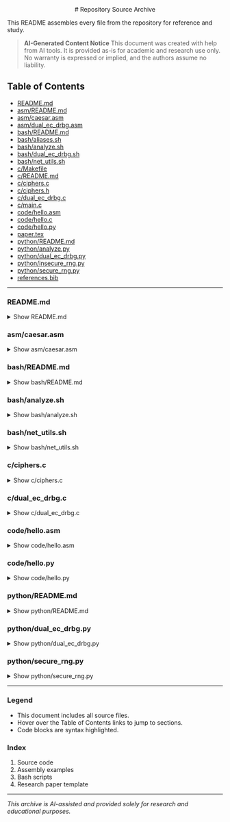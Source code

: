 <div align="center">
# Repository Source Archive
</div>

This README assembles every file from the repository for reference and study.

> **AI-Generated Content Notice**
> This document was created with help from AI tools. It is provided as-is for academic and research use only. No warranty is expressed or implied, and the authors assume no liability.


## Table of Contents
- [README.md](#READMEmd)
- [asm/README.md](#asmREADMEmd)
- [asm/caesar.asm](#asmcaesarasm)
- [asm/dual_ec_drbg.asm](#asmdual_ec_drbgasm)
- [bash/README.md](#bashREADMEmd)
- [bash/aliases.sh](#bashaliasessh)
- [bash/analyze.sh](#bashanalyzesh)
- [bash/dual_ec_drbg.sh](#bashdual_ec_drbgsh)
- [bash/net_utils.sh](#bashnet_utilssh)
- [c/Makefile](#cMakefile)
- [c/README.md](#cREADMEmd)
- [c/ciphers.c](#cciphersc)
- [c/ciphers.h](#cciphersh)
- [c/dual_ec_drbg.c](#cdual_ec_drbgc)
- [c/main.c](#cmainc)
- [code/hello.asm](#codehelloasm)
- [code/hello.c](#codehelloc)
- [code/hello.py](#codehellopy)
- [paper.tex](#papertex)
- [python/README.md](#pythonREADMEmd)
- [python/analyze.py](#pythonanalyzepy)
- [python/dual_ec_drbg.py](#pythondual_ec_drbgpy)
- [python/insecure_rng.py](#pythoninsecure_rngpy)
- [python/secure_rng.py](#pythonsecure_rngpy)
- [references.bib](#referencesbib)

---
<a name="READMEmd"></a>
### README.md
<details>
<summary>Show README.md</summary>
```markdown
# NOT MY CODE!
# ITS AI ASSISTED (GPT,CODEX,AI,OPENAI)
:)

# Cipher Analysis Examples

This repository now includes simple cipher analysis tools in four languages:

- `python/`: command line utilities for Caesar, Vigenère, a simplified Enigma simulator, and RNG demonstrations (insecure and secure).
- `c/`: minimal CLI tool demonstrating Caesar and Vigenère breaking.
- `asm/`: x86-64 assembly program to brute force Caesar.
- `bash/`: shell script performing basic Caesar and Vigenère operations.

Each directory contains a README with usage examples.
```
</details>

<a name="asmREADMEmd"></a>
### asm/README.md
<details>
<summary>Show asm/README.md</summary>
```markdown
# Assembly Caesar Breaker

An example x86-64 assembly program that prints all 26 shifts of a Caesar cipher.

```
nasm -felf64 caesar.asm
ld caesar.o -o caesar
./caesar
```
```
</details>

<a name="asmcaesarasm"></a>
### asm/caesar.asm
<details>
<summary>Show asm/caesar.asm</summary>
```asm
; Simple x86-64 assembly program to brute force Caesar cipher
; nasm -felf64 caesar.asm && ld caesar.o -o caesar

section .data
    prompt db "Ciphertext: ", 0

section .bss
    buf resb 256

section .text
    global _start

_start:
    ; print prompt
    mov rax, 1
    mov rdi, 1
    mov rsi, prompt
    mov rdx, 11
    syscall

    ; read input
    mov rax, 0
    mov rdi, 0
    mov rsi, buf
    mov rdx, 256
    syscall
    mov rbx, rax ; length

    xor rcx, rcx ; shift
next_shift:
    mov rdi, buf
    mov rsi, rbx
    call print_shift
    inc rcx
    cmp rcx, 26
    jl next_shift

    mov rax, 60
    xor rdi, rdi
    syscall

print_shift:
    push rbx
    push rcx
    mov rax, 1
    mov rdi, 1
    mov rdx, rbx
.loop:
    mov al, byte [rdi+rsi-1]
    cmp al, 'A'
    jb .write
    cmp al, 'Z'
    ja .write
    sub al, 'A'
    sub al, cl
    add al, 26
    mov bl, 26
    div bl
    add al, 'A'
.write:
    mov byte [rdi+rsi-1], al
    dec rdx
    jnz .loop
    mov rax, 1
    mov rdi, 1
    mov rsi, buf
    mov rdx, rbx
    syscall
    mov rax, 1
    mov rdi, 1
    mov rsi, newline
    mov rdx, 1
    syscall
    pop rcx
    pop rbx
    ret

section .data
    newline db 10
```
</details>

<a name="asmdual_ec_drbgasm"></a>
### asm/dual_ec_drbg.asm
<details>
<summary>Show asm/dual_ec_drbg.asm</summary>
```asm
; Minimal assembly wrapper calling C Dual_EC_DRBG
; nasm -felf64 dual_ec_drbg.asm && gcc dual_ec_drbg.o ../c/dual_ec_drbg.c -o dual_ec_drbg

section .text
    global main
    extern dual_ec_drbg

main:
    push rbp
    mov rbp, rsp
    mov edi, 7      ; seed
    mov esi, 5      ; blocks
    call dual_ec_drbg
    mov eax, 0
    pop rbp
    ret
```
</details>

<a name="bashREADMEmd"></a>
### bash/README.md
<details>
<summary>Show bash/README.md</summary>
```markdown
# Bash Utilities

This directory contains helper scripts and useful shell functions.

## Cipher examples

`analyze.sh` provides quick Caesar and Vigenère operations:

```bash
./analyze.sh caesar "OLSSV DVYSK"
./analyze.sh vigenere "LXFOPVEFRNHR" KEY
```

## Aliases

`aliases.sh` defines a set of handy functions:

- `grep_ips` – extract unique IPv4 addresses from files or standard input.
- `grep_urls` – extract URLs from text streams.
- `grep_firefox_bookmarks PROFILE` – print bookmark URLs from a Firefox profile directory.
- `grep_edge_bookmarks PROFILE` – print bookmark URLs from a Microsoft Edge profile directory.
- `alert COLOR MESSAGE` – display a colored alert message similar to PowerShell's `Write-Host`.
`net_utils.sh` contains additional networking helpers:

- `grep_ipv4` – IPv4 extraction based on a regex from Stack Overflow.
- `grep_ipv6` – IPv6 extraction referencing discussions around `ip(7)`.
- `grep_urls` – improved URL matching inspired by cURL documentation.
- `ssl_subjects FILE...` – print certificate subjects via OpenSSL.
- `firefox_bookmarks PROFILE` – query bookmarks with sqlite3.
- `edge_bookmarks PROFILE` – parse Microsoft Edge bookmark files.


Source the file in your shell to make the functions available:

```bash
source aliases.sh
source net_utils.sh  # load the network helpers
```
```
</details>

<a name="bashaliasessh"></a>
### bash/aliases.sh
<details>
<summary>Show bash/aliases.sh</summary>
```bash
# Bash aliases for network log extraction and alerts

# Extract unique IPv4 addresses from input or files
grep_ips() {
    grep -Eo '([0-9]{1,3}\.){3}[0-9]{1,3}' "$@" | sort -u
}

# Extract unique URLs from input or files
grep_urls() {
    grep -Eio "(https?|ftp)://[^ \"'<>]+" "$@" | sort -u
}

# Dump bookmarks from a Firefox profile directory using sqlite3
# Usage: grep_firefox_bookmarks ~/.mozilla/firefox/XXXX.default-release
grep_firefox_bookmarks() {
    profile="$1"
    sqlite3 "$profile/places.sqlite" 'SELECT url FROM moz_places' 2>/dev/null
}

# Dump bookmarks from a Microsoft Edge profile directory
# Usage: grep_edge_bookmarks ~/.config/microsoft-edge/Default
grep_edge_bookmarks() {
    profile="$1"
    if [ -f "$profile/Bookmarks" ]; then
        grep -o '"url": "[^"]*"' "$profile/Bookmarks" | cut -d '"' -f4
    fi
}

# Display a colored alert message
# alert red "Something went wrong"
alert() {
    color=$1; shift
    message="$*"
    case $color in
        red) code='\e[31m' ;;
        green) code='\e[32m' ;;
        yellow) code='\e[33m' ;;
        blue) code='\e[34m' ;;
        magenta) code='\e[35m' ;;
        cyan) code='\e[36m' ;;
        blink) code='\e[5m' ;;
        *) code='\e[0m' ;;
    esac
    echo -e "\e[1m${code}${message}\e[0m"
}
```
</details>

<a name="bashanalyzesh"></a>
### bash/analyze.sh
<details>
<summary>Show bash/analyze.sh</summary>
```bash
#!/bin/bash

command=$1
text=$2

alphabet=ABCDEFGHIJKLMNOPQRSTUVWXYZ

caesar_break() {
    for shift in {0..25}; do
        result=""
        for ((i=0;i<${#text};i++)); do
            char=${text:i:1}
            idx=$(expr index "$alphabet" "${char^^}")
            if [ $idx -gt 0 ]; then
                idx=$(( (idx - 1 - shift + 26) % 26 ))
                result+=${alphabet:idx:1}
            else
                result+=$char
            fi
        done
        echo "$shift: $result"
    done
}

vigenere_decrypt() {
    key=$3
    keylen=${#key}
    result=""
    k=0
    for ((i=0;i<${#text};i++)); do
        char=${text:i:1}
        idx=$(expr index "$alphabet" "${char^^}")
        if [ $idx -gt 0 ]; then
            shift=$(expr index "$alphabet" "${key:k:1}")
            shift=$((shift - 1))
            idx=$(( (idx - 1 - shift + 26) % 26 ))
            result+=${alphabet:idx:1}
            k=$(( (k + 1) % keylen ))
        else
            result+=$char
        fi
    done
    echo "$result"
}

case $command in
    caesar)
        caesar_break
        ;;
    vigenere)
        vigenere_decrypt "$text" "$3"
        ;;
    *)
        echo "Usage: $0 {caesar|vigenere} TEXT [KEY]"
        ;;
esac
```
</details>

<a name="bashdual_ec_drbgsh"></a>
### bash/dual_ec_drbg.sh
<details>
<summary>Show bash/dual_ec_drbg.sh</summary>
```bash
#!/bin/bash
# Pure bash Dual_EC_DRBG demo with small curve
p=233
A=1
Px=3
Py=65
Qx=83
Qy=97
seed=${1:-7}
blocks=${2:-5}

inv_mod() {
  local a=$1
  local p=$2
  for ((i=1;i<p;i++)); do
    if (( (a*i) % p == 1 )); then
      echo $i
      return
    fi
  done
}

add_point() {
  local x1=$1 y1=$2 x2=$3 y2=$4
  if (( x1 == -1 )); then echo "$x2 $y2"; return; fi
  if (( x2 == -1 )); then echo "$x1 $y1"; return; fi
  if (( x1==x2 && (y1 + y2) % p == 0 )); then
    echo "-1 0"
    return
  fi
  local m
  if (( x1==x2 && y1==y2 )); then
    local denom=$(( (2*y1) % p ))
    local inv=$(inv_mod $denom $p)
    m=$(( (3*x1*x1 + A)*inv % p ))
  else
    local denom=$(( (x2 - x1 + p) % p ))
    local inv=$(inv_mod $denom $p)
    m=$(( ( (y2 - y1 + p) % p ) * inv % p ))
  fi
  local x3=$(( (m*m - x1 - x2) % p ))
  if (( x3 < 0 )); then x3=$((x3+p)); fi
  local y3=$(( (m*(x1 - x3) - y1) % p ))
  if (( y3 < 0 )); then y3=$((y3+p)); fi
  echo "$x3 $y3"
}

mul_point() {
  local k=$1 x=$2 y=$3
  local hx=-1 hy=0
  while (( k>0 )); do
    if (( k & 1 )); then
      read hx hy <<<$(add_point $hx $hy $x $y)
    fi
    read x y <<<$(add_point $x $y $x $y)
    k=$((k>>1))
  done
  echo "$hx $hy"
}

for ((i=0;i<blocks;i++)); do
  read sx sy <<<$(mul_point $seed $Px $Py)
  seed=$sx
  read rx ry <<<$(mul_point $seed $Qx $Qy)
  echo $rx
  seed=$sx
done
```
</details>

<a name="bashnet_utilssh"></a>
### bash/net_utils.sh
<details>
<summary>Show bash/net_utils.sh</summary>
```bash
# Convenient shell functions for extracting network related data
#
# These helpers were inspired by examples from Stack Overflow and the grep manual.
# They demonstrate good shell style: quoting variables, using regex with -E, and
# separating parsing from presentation.

# Extract unique IPv4 addresses from files or stdin
# Regex adapted from https://stackoverflow.com/a/36760050
grep_ipv4() {
    grep -Eo '([0-9]{1,3}\.){3}[0-9]{1,3}' "$@" | sort -u
}

# Extract unique IPv6 addresses. See ipv6 regex discussion:
# https://stackoverflow.com/questions/53497/regular-expression-that-matches-valid-ipv6-addresses
grep_ipv6() {
    grep -Eio '([0-9a-f]{0,4}:){2,7}[0-9a-f]{0,4}' "$@" | sed 's/%.*//' | sort -u
}

# Extract all URLs from input. Based on RFC 3986 and various blog posts.
# For details see: https://daniel.haxx.se/blog/2010/06/11/url-syntax/
grep_urls() {
    grep -Eio '(https?|ftp)://[^\"'"'"' <>]+' "$@" | sort -u
}

# Output subjects of SSL certificates found in PEM files
# Uses openssl x509 from OpenSSL documentation.
ssl_subjects() {
    for f in "$@"; do
        openssl x509 -noout -subject -in "$f" 2>/dev/null
    done
}

# Dump bookmark URLs from a Firefox profile directory
# Uses sqlite3 queries documented on Mozilla Support.
# Usage: firefox_bookmarks ~/.mozilla/firefox/XXXX.default-release
firefox_bookmarks() {
    profile="$1"
    sqlite3 "$profile/places.sqlite" 'SELECT url FROM moz_places' 2>/dev/null
}

# Dump bookmark URLs from a Microsoft Edge profile directory
# The JSON layout is described on various blog posts.
# Usage: edge_bookmarks ~/.config/microsoft-edge/Default
edge_bookmarks() {
    profile="$1"
    if [ -f "$profile/Bookmarks" ]; then
        grep -o '"url":\s*"[^"]*"' "$profile/Bookmarks" | cut -d '"' -f4
    fi
}
```
</details>

<a name="cMakefile"></a>
### c/Makefile
<details>
<summary>Show c/Makefile</summary>
```
CC=gcc
CFLAGS=-Wall -O2

all: cipher_tool

cipher_tool: main.o ciphers.o
	$(CC) $(CFLAGS) -o cipher_tool main.o ciphers.o

main.o: main.c ciphers.h
	$(CC) $(CFLAGS) -c main.c

ciphers.o: ciphers.c ciphers.h
	$(CC) $(CFLAGS) -c ciphers.c

clean:
	rm -f *.o cipher_tool
```
</details>

<a name="cREADMEmd"></a>
### c/README.md
<details>
<summary>Show c/README.md</summary>
```markdown
# C Cipher Analysis

A minimal CLI program to experiment with Caesar and Vigenere cipher breaking.

```
make
./cipher_tool caesar "L ORYH FLSKHUV"
./cipher_tool vigenere "LXFOPVEFRNHR" 3
```
```
</details>

<a name="cciphersc"></a>
### c/ciphers.c
<details>
<summary>Show c/ciphers.c</summary>
```c
#include <stdio.h>
#include <string.h>
#include "ciphers.h"

void caesar_break(const char *ciphertext) {
    for (int shift = 0; shift < 26; ++shift) {
        for (const char *p = ciphertext; *p; ++p) {
            if (*p >= 'A' && *p <= 'Z')
                putchar('A' + (*p - 'A' - shift + 26) % 26);
            else if (*p >= 'a' && *p <= 'z')
                putchar('a' + (*p - 'a' - shift + 26) % 26);
            else
                putchar(*p);
        }
        printf("\n");
    }
}

void vigenere_break(const char *ciphertext, int key_length) {
    size_t len = strlen(ciphertext);
    char key[key_length + 1];
    for (int i = 0; i < key_length; ++i) {
        int counts[26] = {0};
        for (size_t j = i; j < len; j += key_length) {
            char c = ciphertext[j];
            if (c >= 'A' && c <= 'Z')
                counts[c - 'A']++;
        }
        int max = 0, idx = 0;
        for (int k = 0; k < 26; ++k) {
            if (counts[k] > max) {
                max = counts[k];
                idx = k;
            }
        }
        key[i] = 'A' + (idx - ('E' - 'A') + 26) % 26;
    }
    key[key_length] = '\0';
    printf("Estimated key: %s\n", key);
}
```
</details>

<a name="cciphersh"></a>
### c/ciphers.h
<details>
<summary>Show c/ciphers.h</summary>
```c
#ifndef CIPHERS_H
#define CIPHERS_H

void caesar_break(const char *ciphertext);
void vigenere_break(const char *ciphertext, int key_length);

#endif // CIPHERS_H
```
</details>

<a name="cdual_ec_drbgc"></a>
### c/dual_ec_drbg.c
<details>
<summary>Show c/dual_ec_drbg.c</summary>
```c
#include <stdio.h>
#include <stdint.h>
#include <stdlib.h>

#define P_FIELD 233
#define A_COEFF 1

typedef struct {
    int64_t x;
    int64_t y;
    int inf;
} Point;

static int64_t mod_inv(int64_t a, int64_t p) {
    int64_t t = 0, newt = 1;
    int64_t r = p, newr = a % p;
    while (newr != 0) {
        int64_t q = r / newr;
        int64_t tmp = newt;
        newt = t - q * newt;
        t = tmp;
        tmp = newr;
        newr = r - q * newr;
        r = tmp;
    }
    if (r > 1) return -1;
    if (t < 0) t += p;
    return t;
}

static Point point_add(Point P, Point Q) {
    if (P.inf) return Q;
    if (Q.inf) return P;
    if (P.x == Q.x && (P.y + Q.y) % P_FIELD == 0) {
        Point R = {0,0,1};
        return R;
    }
    int64_t m;
    if (P.x != Q.x || P.y != Q.y) {
        int64_t denom = (Q.x - P.x) % P_FIELD;
        if (denom < 0) denom += P_FIELD;
        m = ((Q.y - P.y) * mod_inv(denom, P_FIELD)) % P_FIELD;
    } else {
        int64_t denom = (2 * P.y) % P_FIELD;
        m = ((3 * P.x * P.x + A_COEFF) * mod_inv(denom, P_FIELD)) % P_FIELD;
    }
    if (m < 0) m += P_FIELD;
    int64_t x3 = (m * m - P.x - Q.x) % P_FIELD;
    if (x3 < 0) x3 += P_FIELD;
    int64_t y3 = (m * (P.x - x3) - P.y) % P_FIELD;
    if (y3 < 0) y3 += P_FIELD;
    Point R = {x3, y3, 0};
    return R;
}

static Point point_mul(int64_t k, Point P) {
    Point R = {0,0,1};
    while (k > 0) {
        if (k & 1) R = point_add(R, P);
        P = point_add(P, P);
        k >>= 1;
    }
    return R;
}

void dual_ec_drbg(int64_t seed, int blocks) {
    Point G = {3, 65, 0};
    Point Q = {83, 97, 0};
    int64_t s = seed;
    for (int i = 0; i < blocks; i++) {
        Point sP = point_mul(s, G);
        s = sP.x % P_FIELD;
        Point rP = point_mul(s, Q);
        printf("%ld\n", rP.x % P_FIELD);
    }
}

#ifndef NO_MAIN
int main(int argc, char **argv) {
    int64_t seed = 7;
    int blocks = 5;
    if (argc > 1) seed = atoll(argv[1]);
    if (argc > 2) blocks = atoi(argv[2]);
    dual_ec_drbg(seed, blocks);
    return 0;
}
#endif
```
</details>

<a name="cmainc"></a>
### c/main.c
<details>
<summary>Show c/main.c</summary>
```c
#include <stdio.h>
#include <string.h>
#include "ciphers.h"

int main(int argc, char **argv) {
    if (argc < 3) {
        printf("Usage: %s <cipher> <text> [key_length]\n", argv[0]);
        return 1;
    }
    const char *mode = argv[1];
    const char *text = argv[2];
    if (strcmp(mode, "caesar") == 0) {
        caesar_break(text);
    } else if (strcmp(mode, "vigenere") == 0 && argc >= 4) {
        int key_length = atoi(argv[3]);
        vigenere_break(text, key_length);
    } else {
        printf("Unsupported mode or missing arguments\n");
    }
    return 0;
}
```
</details>

<a name="codehelloasm"></a>
### code/hello.asm
<details>
<summary>Show code/hello.asm</summary>
```asm
section .data
fmt db "Hello, %s!", 10, 0
default_name db "world",0

section .text
global main
extern printf

main:
    push rbp
    mov rbp, rsp
    mov rax, rdi    ; argc
    mov rbx, rsi    ; argv
    cmp rax, 2
    jl .use_default
    mov rdi, fmt
    mov rsi, [rbx+8] ; argv[1]
    xor eax, eax
    call printf
    jmp .done
.use_default:
    mov rdi, fmt
    mov rsi, default_name
    xor eax, eax
    call printf
.done:
    mov eax, 0
    leave
    ret
```
</details>

<a name="codehelloc"></a>
### code/hello.c
<details>
<summary>Show code/hello.c</summary>
```c
#include <stdio.h>

int main(int argc, char *argv[]) {
    if (argc > 1) {
        printf("Hello, %s!\n", argv[1]);
    } else {
        printf("Hello, world!\n");
    }
    return 0;
}
```
</details>

<a name="codehellopy"></a>
### code/hello.py
<details>
<summary>Show code/hello.py</summary>
```python
import sys

def main():
    if len(sys.argv) > 1:
        name = sys.argv[1]
    else:
        name = "world"
    print(f"Hello, {name}!")

if __name__ == "__main__":
    main()
```
</details>

<a name="papertex"></a>
### paper.tex
<details>
<summary>Show paper.tex</summary>
```latex
\documentclass{article}
\usepackage[utf8]{inputenc}
\title{Your Research Title}
\author{Author Name}
\date{\today}

\begin{document}
\maketitle

\begin{abstract}
A brief summary of the paper.
\end{abstract}

\section{Introduction}
Introduce the context and motivation of your research.

\section{Related Work}
Describe previously published work relevant to your paper.

\section{Methodology}
Detail your research approach and methods.

\section{Experiments}
Provide experiments, results, and analysis.

\section{Code Examples}
This appendix accompanies the repository and describes how to build and
execute the included examples written in C, Python, and x86\textendash64
assembly. Each program prints a greeting using an optional name
parameter supplied on the command line.

\subsection{C Program}
The source file \verb|code/hello.c| may be compiled using GCC as
follows:
\begin{verbatim}
gcc -o hello_c code/hello.c
\end{verbatim}
Running \verb|./hello_c| prints \texttt{``Hello, world!''}. Supplying a
name argument, e.g. \verb|./hello_c Alice|, results in the output
\texttt{``Hello, Alice!''}.

\subsection{Python Program}
The script \verb|code/hello.py| requires Python~3 and is executed with:
\begin{verbatim}
python3 code/hello.py [name]
\end{verbatim}
If a name is provided, the program prints a personalized greeting; otherwise,
it defaults to \texttt{``Hello, world!''}.

\subsection{Assembly Program}
An x86\textendash64 NASM example is provided in \verb|code/hello.asm|.
It can be assembled and linked with:
\begin{verbatim}
nasm -felf64 code/hello.asm
gcc hello.o -o hello_asm
\end{verbatim}
Executing \verb|./hello_asm Bob| prints the message
\texttt{``Hello, Bob!''}. If no parameter is supplied, the default output is
\texttt{``Hello, world!''}.

\section{Conclusion}
Summarize your findings and future work.

\bibliographystyle{plain}
\bibliography{references}

\end{document}
```
</details>

<a name="pythonREADMEmd"></a>
### python/README.md
<details>
<summary>Show python/README.md</summary>
```markdown
# Python Cipher Analysis

This directory provides analysis tools for classic ciphers:

- **Caesar**: brute force decryption of all possible shifts.
- **Vigenere**: estimate key from frequency analysis given a key length.
- **Enigma**: simplified rotor/plugboard simulation.
- **insecure_rng**: demonstrates a Dual EC DRBG style random generator that
  is intentionally insecure. **Do not use in production!**
- **secure_rng**: example wrapper around Python's cryptographically secure
  `secrets` module.

Run `python analyze.py --help` for options.
```
</details>

<a name="pythonanalyzepy"></a>
### python/analyze.py
<details>
<summary>Show python/analyze.py</summary>
```python
import argparse
from collections import Counter

ALPHABET = 'ABCDEFGHIJKLMNOPQRSTUVWXYZ'


def caesar_break(ciphertext):
    ciphertext = ciphertext.upper()
    possibilities = {}
    for shift in range(26):
        decrypted = ''.join(
            ALPHABET[(ALPHABET.index(c) - shift) % 26] if c in ALPHABET else c
            for c in ciphertext
        )
        possibilities[shift] = decrypted
    return possibilities


def vigenere_decrypt(ciphertext, key):
    key = key.upper()
    result = []
    key_index = 0
    for c in ciphertext.upper():
        if c in ALPHABET:
            shift = ALPHABET.index(key[key_index % len(key)])
            index = (ALPHABET.index(c) - shift) % 26
            result.append(ALPHABET[index])
            key_index += 1
        else:
            result.append(c)
    return ''.join(result)


def vigenere_break(ciphertext, key_length):
    ciphertext = ''.join(c for c in ciphertext.upper() if c in ALPHABET)
    columns = ['' for _ in range(key_length)]
    for i, c in enumerate(ciphertext):
        columns[i % key_length] += c
    key = ''
    for col in columns:
        freqs = Counter(col)
        most_common = freqs.most_common(1)[0][0]
        shift = (ALPHABET.index(most_common) - ALPHABET.index('E')) % 26
        key += ALPHABET[shift]
    plaintext = vigenere_decrypt(ciphertext, key)
    return key, plaintext


# Simple Enigma simulation with 3 rotors and plugboard
def enigma_encrypt(text, rotors, reflector, plugboard):
    def apply_plugboard(c):
        return plugboard.get(c, c)

    result = []
    r_positions = [0, 0, 0]
    for ch in text.upper():
        if ch not in ALPHABET:
            result.append(ch)
            continue
        c = apply_plugboard(ch)
        for i in range(3):
            offset = (ALPHABET.index(c) + r_positions[i]) % 26
            c = rotors[i][offset]
        c = reflector[ALPHABET.index(c)]
        for i in reversed(range(3)):
            offset = rotors[i].index(c)
            c = ALPHABET[(offset - r_positions[i]) % 26]
        c = apply_plugboard(c)
        result.append(c)
        r_positions[0] = (r_positions[0] + 1) % 26
        if r_positions[0] == 0:
            r_positions[1] = (r_positions[1] + 1) % 26
            if r_positions[1] == 0:
                r_positions[2] = (r_positions[2] + 1) % 26
    return ''.join(result)


def main():
    parser = argparse.ArgumentParser(description="Cipher analysis tools")
    subparsers = parser.add_subparsers(dest="command")

    caesar_p = subparsers.add_parser("caesar_break")
    caesar_p.add_argument("ciphertext")

    vig_p = subparsers.add_parser("vigenere_break")
    vig_p.add_argument("ciphertext")
    vig_p.add_argument("key_length", type=int)

    enigma_p = subparsers.add_parser("enigma_sim")
    enigma_p.add_argument("text")

    args = parser.parse_args()

    if args.command == "caesar_break":
        possibilities = caesar_break(args.ciphertext)
        for shift, text in possibilities.items():
            print(f"Shift {shift}: {text}")
    elif args.command == "vigenere_break":
        key, text = vigenere_break(args.ciphertext, args.key_length)
        print("Estimated key:", key)
        print("Plaintext:", text)
    elif args.command == "enigma_sim":
        rotors = [
            'EKMFLGDQVZNTOWYHXUSPAIBRCJ',
            'AJDKSIRUXBLHWTMCQGZNPYFVOE',
            'BDFHJLCPRTXVZNYEIWGAKMUSQO'
        ]
        reflector = 'YRUHQSLDPXNGOKMIEBFZCWVJAT'
        plugboard = {}
        text = enigma_encrypt(args.text, rotors, reflector, plugboard)
        print(text)
    else:
        parser.print_help()


if __name__ == "__main__":
    main()
```
</details>

<a name="pythondual_ec_drbgpy"></a>
### python/dual_ec_drbg.py
<details>
<summary>Show python/dual_ec_drbg.py</summary>
```python
P = (3, 65)
Q = (83, 97)
p = 233
A = 1

# Elliptic curve utilities over F_p

def inv_mod(a, p):
    """Return modular inverse of a mod p."""
    return pow(a, -1, p)

def add(Pt, Qt):
    if Pt is None:
        return Qt
    if Qt is None:
        return Pt
    x1, y1 = Pt
    x2, y2 = Qt
    if x1 == x2 and (y1 + y2) % p == 0:
        return None
    if Pt != Qt:
        m = ((y2 - y1) * inv_mod((x2 - x1) % p, p)) % p
    else:
        m = ((3 * x1 * x1 + A) * inv_mod((2 * y1) % p, p)) % p
    x3 = (m * m - x1 - x2) % p
    y3 = (m * (x1 - x3) - y1) % p
    return x3, y3

def mul(k, Pt):
    result = None
    addend = Pt
    while k:
        if k & 1:
            result = add(result, addend)
        addend = add(addend, addend)
        k >>= 1
    return result

def dual_ec_drbg(seed, blocks=5):
    s = seed
    out = []
    for _ in range(blocks):
        s = mul(s, P)[0]
        r = mul(s, Q)[0]
        out.append(r)
    return out

if __name__ == "__main__":
    from sys import argv
    seed = int(argv[1]) if len(argv) > 1 else 7
    blocks = int(argv[2]) if len(argv) > 2 else 5
    print(dual_ec_drbg(seed, blocks))
```
</details>

<a name="pythoninsecure_rngpy"></a>
### python/insecure_rng.py
<details>
<summary>Show python/insecure_rng.py</summary>
```python
"""Dual EC DRBG style insecure random number generator.

WARNING: This implementation is intentionally insecure and provided
only for demonstration purposes. Do NOT use for real cryptographic
applications or in production systems.
"""

import os

# These constants are taken from the NIST P-256 curve but the output
# generation is intentionally flawed and predictable.
P = 0xFFFFFFFF00000001000000000000000000000000FFFFFFFFFFFFFFFFFFFFFFFF
Q = 0x6b17d1f2e12c4247f8bce6e563a440f277037d812deb33a0f4a13945d898c296
G = 0x4fe342e2fe1a7f9b8ee7eb4a7c0f9e162cb13b12a14cdbdb1cb4c20ad0c6f1e2

class DualECDRBG:
    """Very simplified and insecure Dual_EC_DRBG-like generator."""

    def __init__(self, seed: int | None = None) -> None:
        if seed is None:
            seed = int.from_bytes(os.urandom(32), "big")
        self.state = seed % P

    def next_bytes(self, nbytes: int = 32) -> bytes:
        # The real algorithm uses elliptic curve point multiplication.
        # Here we use a trivial modular squaring step followed by a
        # predictable linear transformation, which is insecure.
        self.state = pow(self.state, 2, P)
        r = (self.state * Q) % P
        out = (r * G) % P
        return out.to_bytes(64, "big")[:nbytes]


def demo() -> None:
    rng = DualECDRBG()
    for _ in range(5):
        print(rng.next_bytes(16).hex())


if __name__ == "__main__":
    demo()
```
</details>

<a name="pythonsecure_rngpy"></a>
### python/secure_rng.py
<details>
<summary>Show python/secure_rng.py</summary>
```python
"""Secure random number generator wrapper using Python's secrets module."""

import secrets

class SecureRNG:
    """Provides cryptographically strong random bytes."""

    def next_bytes(self, nbytes: int = 32) -> bytes:
        return secrets.token_bytes(nbytes)


def demo() -> None:
    rng = SecureRNG()
    for _ in range(5):
        print(rng.next_bytes(16).hex())


if __name__ == "__main__":
    demo()
```
</details>

<a name="referencesbib"></a>
### references.bib
<details>
<summary>Show references.bib</summary>
```bibtex
@article{example,
  title={Example reference},
  author={Doe, Jane},
  journal={Journal of Examples},
  year={2024}
}
```
</details>

---
### Legend
* This document includes all source files.
* Hover over the Table of Contents links to jump to sections.
* Code blocks are syntax highlighted.

### Index
1. Source code
2. Assembly examples
3. Bash scripts
4. Research paper template

---

_This archive is AI-assisted and provided solely for research and educational purposes._

